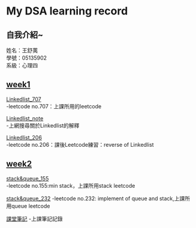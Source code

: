 # My DSA learning record
## 自我介紹~    
姓名：王舒荑    
學號：05135902    
系級：心理四  

## [week1](https://github.com/wangshuti/DSA/tree/master/week1)
[Linkedlist_707](https://github.com/wangshuti/DSA/blob/master/week1/Linkedlist_707.py)    
-leetcode no.707：上課所用的leetcode 
  
[Linkedlist_note](https://github.com/wangshuti/DSA/blob/master/week1/Linkedlist_note.py)  
-上網搜尋關於Linkedlist的解釋  
   
[Linkedlist_206](https://github.com/wangshuti/DSA/blob/master/week1/Linkedlist_206.py)  
-leetcode no.206：課後Leetcode練習：reverse of Linkedlist   

## [week2](https://github.com/wangshuti/DSA/tree/master/week2)  
[stack&queue_155](https://github.com/wangshuti/DSA/blob/master/week2/stack%26queue_155.py)    
-leetcode no.155:min stack，上課所用stack leetcode  

[stack&queue_232](https://github.com/wangshuti/DSA/blob/master/week2/stack%26queue_232.py)
-leetcode no.232: implement of queue and stack,上課所用queue leetcode  

[課堂筆記](https://github.com/wangshuti/DSA/blob/master/week2/課堂筆記.py)
-上課筆記記錄
